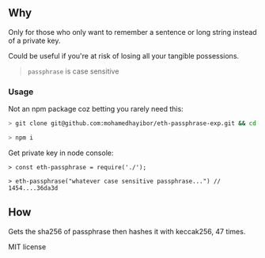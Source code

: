 ## Why

Only for those who only want to remember a sentence or long string instead of a private key.

Could be useful if you're at risk of losing all your tangible possessions.

> `passphrase` is case sensitive

### Usage

Not an npm package coz betting you rarely need this:

```sh
> git clone git@github.com:mohamedhayibor/eth-passphrase-exp.git && cd eth-passphrase-exp

> npm i
```

Get private key in node console:

```
> const eth-passphrase = require('./');

> eth-passphrase("whatever case sensitive passphrase...") // 1454....36da3d
```

## How

Gets the sha256 of passphrase then hashes it with keccak256, 47 times.

MIT license